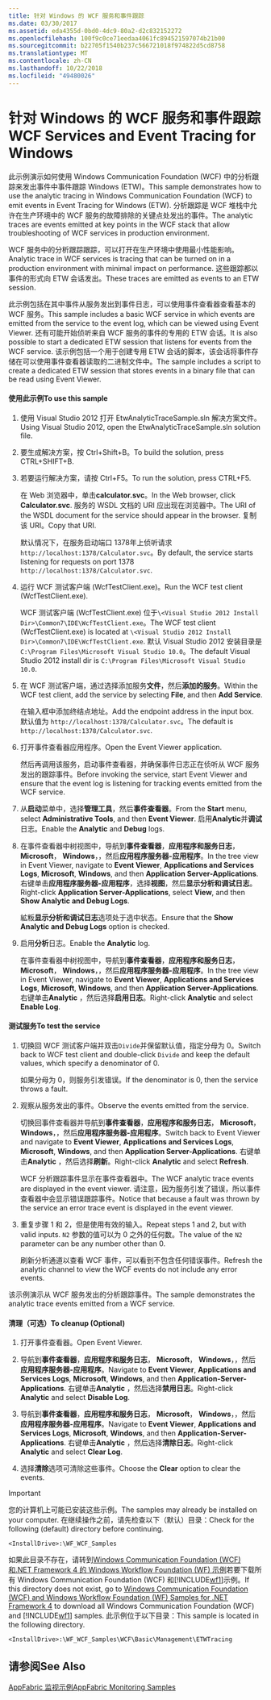 ```yaml
---
title: 针对 Windows 的 WCF 服务和事件跟踪
ms.date: 03/30/2017
ms.assetid: eda4355d-0bd0-4dc9-80a2-d2c832152272
ms.openlocfilehash: 100f9c0ce71eedaa4061fc894521597074b21b00
ms.sourcegitcommit: b22705f1540b237c566721018f974822d5cd8758
ms.translationtype: MT
ms.contentlocale: zh-CN
ms.lasthandoff: 10/22/2018
ms.locfileid: "49480026"
---
```

# <a name="wcf-services-and-event-tracing-for-windows"></a><span data-ttu-id="8ac8d-102">针对 Windows 的 WCF 服务和事件跟踪</span><span class="sxs-lookup"><span data-stu-id="8ac8d-102">WCF Services and Event Tracing for Windows</span></span>
<span data-ttu-id="8ac8d-103">此示例演示如何使用 Windows Communication Foundation (WCF) 中的分析跟踪来发出事件中事件跟踪 Windows (ETW)。</span><span class="sxs-lookup"><span data-stu-id="8ac8d-103">This sample demonstrates how to use the analytic tracing in Windows Communication Foundation (WCF) to emit events in Event Tracing for Windows (ETW).</span></span> <span data-ttu-id="8ac8d-104">分析跟踪是 WCF 堆栈中允许在生产环境中的 WCF 服务的故障排除的关键点处发出的事件。</span><span class="sxs-lookup"><span data-stu-id="8ac8d-104">The analytic traces are events emitted at key points in the WCF stack that allow troubleshooting of WCF services in production environment.</span></span>

 <span data-ttu-id="8ac8d-105">WCF 服务中的分析跟踪跟踪，可以打开在生产环境中使用最小性能影响。</span><span class="sxs-lookup"><span data-stu-id="8ac8d-105">Analytic trace in WCF services is tracing that can be turned on in a production environment with minimal impact on performance.</span></span> <span data-ttu-id="8ac8d-106">这些跟踪都以事件的形式向 ETW 会话发出。</span><span class="sxs-lookup"><span data-stu-id="8ac8d-106">These traces are emitted as events to an ETW session.</span></span>

 <span data-ttu-id="8ac8d-107">此示例包括在其中事件从服务发出到事件日志，可以使用事件查看器查看基本的 WCF 服务。</span><span class="sxs-lookup"><span data-stu-id="8ac8d-107">This sample includes a basic WCF service in which events are emitted from the service to the event log, which can be viewed using Event Viewer.</span></span> <span data-ttu-id="8ac8d-108">还有可能开始侦听来自 WCF 服务的事件的专用的 ETW 会话。</span><span class="sxs-lookup"><span data-stu-id="8ac8d-108">It is also possible to start a dedicated ETW session that listens for events from the WCF service.</span></span> <span data-ttu-id="8ac8d-109">该示例包括一个用于创建专用 ETW 会话的脚本，该会话将事件存储在可以使用事件查看器读取的二进制文件中。</span><span class="sxs-lookup"><span data-stu-id="8ac8d-109">The sample includes a script to create a dedicated ETW session that stores events in a binary file that can be read using Event Viewer.</span></span>

#### <a name="to-use-this-sample"></a><span data-ttu-id="8ac8d-110">使用此示例</span><span class="sxs-lookup"><span data-stu-id="8ac8d-110">To use this sample</span></span>

1.  <span data-ttu-id="8ac8d-111">使用 Visual Studio 2012 打开 EtwAnalyticTraceSample.sln 解决方案文件。</span><span class="sxs-lookup"><span data-stu-id="8ac8d-111">Using Visual Studio 2012, open the EtwAnalyticTraceSample.sln solution file.</span></span>

2.  <span data-ttu-id="8ac8d-112">要生成解决方案，按 Ctrl+Shift+B。</span><span class="sxs-lookup"><span data-stu-id="8ac8d-112">To build the solution, press CTRL+SHIFT+B.</span></span>

3.  <span data-ttu-id="8ac8d-113">若要运行解决方案，请按 Ctrl+F5。</span><span class="sxs-lookup"><span data-stu-id="8ac8d-113">To run the solution, press CTRL+F5.</span></span>

     <span data-ttu-id="8ac8d-114">在 Web 浏览器中，单击**calculator.svc**。</span><span class="sxs-lookup"><span data-stu-id="8ac8d-114">In the Web browser, click **Calculator.svc**.</span></span> <span data-ttu-id="8ac8d-115">服务的 WSDL 文档的 URI 应出现在浏览器中。</span><span class="sxs-lookup"><span data-stu-id="8ac8d-115">The URI of the WSDL document for the service should appear in the browser.</span></span> <span data-ttu-id="8ac8d-116">复制该 URI。</span><span class="sxs-lookup"><span data-stu-id="8ac8d-116">Copy that URI.</span></span>

     <span data-ttu-id="8ac8d-117">默认情况下，在服务启动端口 1378年上侦听请求`http://localhost:1378/Calculator.svc`。</span><span class="sxs-lookup"><span data-stu-id="8ac8d-117">By default, the service starts listening for requests on port 1378 `http://localhost:1378/Calculator.svc`.</span></span>

4.  <span data-ttu-id="8ac8d-118">运行 WCF 测试客户端 (WcfTestClient.exe)。</span><span class="sxs-lookup"><span data-stu-id="8ac8d-118">Run the WCF test client (WcfTestClient.exe).</span></span>

     <span data-ttu-id="8ac8d-119">WCF 测试客户端 (WcfTestClient.exe) 位于`\<Visual Studio 2012 Install Dir>\Common7\IDE\WcfTestClient.exe`。</span><span class="sxs-lookup"><span data-stu-id="8ac8d-119">The WCF test client (WcfTestClient.exe) is located at `\<Visual Studio 2012 Install Dir>\Common7\IDE\WcfTestClient.exe`.</span></span>  <span data-ttu-id="8ac8d-120">默认 Visual Studio 2012 安装目录是`C:\Program Files\Microsoft Visual Studio 10.0`。</span><span class="sxs-lookup"><span data-stu-id="8ac8d-120">The default Visual Studio 2012 install dir is `C:\Program Files\Microsoft Visual Studio 10.0`.</span></span>

5.  <span data-ttu-id="8ac8d-121">在 WCF 测试客户端，通过选择添加服务**文件**，然后**添加的服务**。</span><span class="sxs-lookup"><span data-stu-id="8ac8d-121">Within the WCF test client, add the service by selecting **File**, and then **Add Service**.</span></span>

     <span data-ttu-id="8ac8d-122">在输入框中添加终结点地址。</span><span class="sxs-lookup"><span data-stu-id="8ac8d-122">Add the endpoint address in the input box.</span></span> <span data-ttu-id="8ac8d-123">默认值为 `http://localhost:1378/Calculator.svc`。</span><span class="sxs-lookup"><span data-stu-id="8ac8d-123">The default is `http://localhost:1378/Calculator.svc`.</span></span>

6.  <span data-ttu-id="8ac8d-124">打开事件查看器应用程序。</span><span class="sxs-lookup"><span data-stu-id="8ac8d-124">Open the Event Viewer application.</span></span>

     <span data-ttu-id="8ac8d-125">然后再调用该服务，启动事件查看器，并确保事件日志正在侦听从 WCF 服务发出的跟踪事件。</span><span class="sxs-lookup"><span data-stu-id="8ac8d-125">Before invoking the service, start Event Viewer and ensure that the event log is listening for tracking events emitted from the WCF service.</span></span>

7.  <span data-ttu-id="8ac8d-126">从**启动**菜单中，选择**管理工具**，然后**事件查看器**。</span><span class="sxs-lookup"><span data-stu-id="8ac8d-126">From the **Start** menu, select **Administrative Tools**, and then **Event Viewer**.</span></span>  <span data-ttu-id="8ac8d-127">启用**Analytic**并**调试**日志。</span><span class="sxs-lookup"><span data-stu-id="8ac8d-127">Enable the **Analytic** and **Debug** logs.</span></span>

8.  <span data-ttu-id="8ac8d-128">在事件查看器中树视图中，导航到**事件查看器**，**应用程序和服务日志**， **Microsoft**， **Windows**，，然后**应用程序服务器-应用程序**。</span><span class="sxs-lookup"><span data-stu-id="8ac8d-128">In the tree view in Event Viewer, navigate to **Event Viewer**, **Applications and Services Logs**, **Microsoft**, **Windows**, and then **Application Server-Applications**.</span></span> <span data-ttu-id="8ac8d-129">右键单击**应用程序服务器-应用程序**，选择**视图**，然后**显示分析和调试日志**。</span><span class="sxs-lookup"><span data-stu-id="8ac8d-129">Right-click **Application Server-Applications**, select **View**, and then **Show Analytic and Debug Logs**.</span></span>

     <span data-ttu-id="8ac8d-130">絋粄**显示分析和调试日志**选项处于选中状态。</span><span class="sxs-lookup"><span data-stu-id="8ac8d-130">Ensure that the **Show Analytic and Debug Logs** option is checked.</span></span>

9. <span data-ttu-id="8ac8d-131">启用**分析**日志。</span><span class="sxs-lookup"><span data-stu-id="8ac8d-131">Enable the **Analytic** log.</span></span>

     <span data-ttu-id="8ac8d-132">在事件查看器中树视图中，导航到**事件查看器**，**应用程序和服务日志**， **Microsoft**， **Windows**，，然后**应用程序服务器-应用程序**。</span><span class="sxs-lookup"><span data-stu-id="8ac8d-132">In the tree view in Event Viewer, navigate to **Event Viewer**, **Applications and Services Logs**, **Microsoft**, **Windows**, and then **Application Server-Applications**.</span></span> <span data-ttu-id="8ac8d-133">右键单击**Analytic** ，然后选择**启用日志**。</span><span class="sxs-lookup"><span data-stu-id="8ac8d-133">Right-click **Analytic** and select **Enable Log**.</span></span>

#### <a name="to-test-the-service"></a><span data-ttu-id="8ac8d-134">测试服务</span><span class="sxs-lookup"><span data-stu-id="8ac8d-134">To test the service</span></span>

1.  <span data-ttu-id="8ac8d-135">切换回 WCF 测试客户端并双击`Divide`并保留默认值，指定分母为 0。</span><span class="sxs-lookup"><span data-stu-id="8ac8d-135">Switch back to WCF test client and double-click `Divide` and keep the default values, which specify a denominator of 0.</span></span>

     <span data-ttu-id="8ac8d-136">如果分母为 0，则服务引发错误。</span><span class="sxs-lookup"><span data-stu-id="8ac8d-136">If the denominator is 0, then the service throws a fault.</span></span>

2.  <span data-ttu-id="8ac8d-137">观察从服务发出的事件。</span><span class="sxs-lookup"><span data-stu-id="8ac8d-137">Observe the events emitted from the service.</span></span>

     <span data-ttu-id="8ac8d-138">切换回事件查看器并导航到**事件查看器**，**应用程序和服务日志**， **Microsoft**， **Windows**，，然后**应用程序服务器-应用程序**。</span><span class="sxs-lookup"><span data-stu-id="8ac8d-138">Switch back to Event Viewer and navigate to **Event Viewer**, **Applications and Services Logs**, **Microsoft**, **Windows**, and then **Application Server-Applications**.</span></span> <span data-ttu-id="8ac8d-139">右键单击**Analytic** ，然后选择**刷新**。</span><span class="sxs-lookup"><span data-stu-id="8ac8d-139">Right-click **Analytic** and select **Refresh**.</span></span>

     <span data-ttu-id="8ac8d-140">WCF 分析跟踪事件显示在事件查看器中。</span><span class="sxs-lookup"><span data-stu-id="8ac8d-140">The WCF analytic trace events are displayed in the event viewer.</span></span> <span data-ttu-id="8ac8d-141">请注意，因为服务引发了错误，所以事件查看器中会显示错误跟踪事件。</span><span class="sxs-lookup"><span data-stu-id="8ac8d-141">Notice that because a fault was thrown by the service an error trace event is displayed in the event viewer.</span></span>

3.  <span data-ttu-id="8ac8d-142">重复步骤 1 和 2，但是使用有效的输入。</span><span class="sxs-lookup"><span data-stu-id="8ac8d-142">Repeat steps 1 and 2, but with valid inputs.</span></span> <span data-ttu-id="8ac8d-143">`N2` 参数的值可以为 0 之外的任何数。</span><span class="sxs-lookup"><span data-stu-id="8ac8d-143">The value of the `N2` parameter can be any number other than 0.</span></span>

     <span data-ttu-id="8ac8d-144">刷新分析通道以查看 WCF 事件，可以看到不包含任何错误事件。</span><span class="sxs-lookup"><span data-stu-id="8ac8d-144">Refresh the analytic channel to view the WCF events do not include any error events.</span></span>

 <span data-ttu-id="8ac8d-145">该示例演示从 WCF 服务发出的分析跟踪事件。</span><span class="sxs-lookup"><span data-stu-id="8ac8d-145">The sample demonstrates the analytic trace events emitted from a WCF service.</span></span>

#### <a name="to-cleanup-optional"></a><span data-ttu-id="8ac8d-146">清理（可选）</span><span class="sxs-lookup"><span data-stu-id="8ac8d-146">To cleanup (Optional)</span></span>

1.  <span data-ttu-id="8ac8d-147">打开事件查看器。</span><span class="sxs-lookup"><span data-stu-id="8ac8d-147">Open Event Viewer.</span></span>

2.  <span data-ttu-id="8ac8d-148">导航到**事件查看器**，**应用程序和服务日志**， **Microsoft**， **Windows**，，然后**应用程序服务器-应用程序**。</span><span class="sxs-lookup"><span data-stu-id="8ac8d-148">Navigate to **Event Viewer**, **Applications and Services Logs**, **Microsoft**, **Windows**, and then **Application-Server-Applications**.</span></span> <span data-ttu-id="8ac8d-149">右键单击**Analytic** ，然后选择**禁用日志**。</span><span class="sxs-lookup"><span data-stu-id="8ac8d-149">Right-click **Analytic** and select **Disable Log**.</span></span>

3.  <span data-ttu-id="8ac8d-150">导航到**事件查看器**，**应用程序和服务日志**， **Microsoft**， **Windows**，，然后**应用程序服务器-应用程序**。</span><span class="sxs-lookup"><span data-stu-id="8ac8d-150">Navigate to **Event Viewer**, **Applications and Services Logs**, **Microsoft**, **Windows**, and then **Application-Server-Applications**.</span></span> <span data-ttu-id="8ac8d-151">右键单击**Analytic** ，然后选择**清除日志**。</span><span class="sxs-lookup"><span data-stu-id="8ac8d-151">Right-click **Analytic** and select **Clear Log**.</span></span>

4.  <span data-ttu-id="8ac8d-152">选择**清除**选项可清除这些事件。</span><span class="sxs-lookup"><span data-stu-id="8ac8d-152">Choose the **Clear** option to clear the events.</span></span>

> [!IMPORTANT]
>  <span data-ttu-id="8ac8d-153">您的计算机上可能已安装这些示例。</span><span class="sxs-lookup"><span data-stu-id="8ac8d-153">The samples may already be installed on your computer.</span></span> <span data-ttu-id="8ac8d-154">在继续操作之前，请先检查以下（默认）目录：</span><span class="sxs-lookup"><span data-stu-id="8ac8d-154">Check for the following (default) directory before continuing.</span></span>  
>   
>  `<InstallDrive>:\WF_WCF_Samples`  
>   
>  <span data-ttu-id="8ac8d-155">如果此目录不存在，请转到[Windows Communication Foundation (WCF) 和.NET Framework 4 的 Windows Workflow Foundation (WF) 示例](https://go.microsoft.com/fwlink/?LinkId=150780)若要下载所有 Windows Communication Foundation (WCF) 和[!INCLUDE[wf1](../../../../includes/wf1-md.md)]示例。</span><span class="sxs-lookup"><span data-stu-id="8ac8d-155">If this directory does not exist, go to [Windows Communication Foundation (WCF) and Windows Workflow Foundation (WF) Samples for .NET Framework 4](https://go.microsoft.com/fwlink/?LinkId=150780) to download all Windows Communication Foundation (WCF) and [!INCLUDE[wf1](../../../../includes/wf1-md.md)] samples.</span></span> <span data-ttu-id="8ac8d-156">此示例位于以下目录：</span><span class="sxs-lookup"><span data-stu-id="8ac8d-156">This sample is located in the following directory.</span></span>  
>   
>  `<InstallDrive>:\WF_WCF_Samples\WCF\Basic\Management\ETWTracing`  
  
## <a name="see-also"></a><span data-ttu-id="8ac8d-157">请参阅</span><span class="sxs-lookup"><span data-stu-id="8ac8d-157">See Also</span></span>  
 [<span data-ttu-id="8ac8d-158">AppFabric 监视示例</span><span class="sxs-lookup"><span data-stu-id="8ac8d-158">AppFabric Monitoring Samples</span></span>](https://go.microsoft.com/fwlink/?LinkId=193959)
